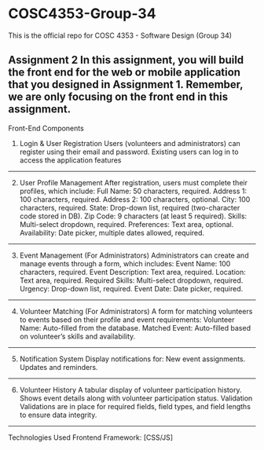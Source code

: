 # COSC4353-Group-34
This is the official repo for COSC 4353 - Software Design (Group 34)

Assignment 2
In this assignment, you will build the front end for the web or mobile application that you designed in Assignment 1. Remember, we are only focusing on the front end in this assignment. 
-----------------------------------------
Front-End Components
1. Login & User Registration
Users (volunteers and administrators) can register using their email and password.
Existing users can log in to access the application features
-----------------------------------------
2. User Profile Management
After registration, users must complete their profiles, which include:
Full Name: 50 characters, required.
Address 1: 100 characters, required.
Address 2: 100 characters, optional.
City: 100 characters, required.
State: Drop-down list, required (two-character code stored in DB).
Zip Code: 9 characters (at least 5 required).
Skills: Multi-select dropdown, required.
Preferences: Text area, optional.
Availability: Date picker, multiple dates allowed, required.
-----------------------------------------
3. Event Management (For Administrators)
Administrators can create and manage events through a form, which includes:
Event Name: 100 characters, required.
Event Description: Text area, required.
Location: Text area, required.
Required Skills: Multi-select dropdown, required.
Urgency: Drop-down list, required.
Event Date: Date picker, required.
-----------------------------------------
4. Volunteer Matching (For Administrators)
A form for matching volunteers to events based on their profile and event requirements:
Volunteer Name: Auto-filled from the database.
Matched Event: Auto-filled based on volunteer’s skills and availability.
-----------------------------------------
5. Notification System
Display notifications for:
New event assignments.
Updates and reminders.
-----------------------------------------
6. Volunteer History
A tabular display of volunteer participation history.
Shows event details along with volunteer participation status.
Validation
Validations are in place for required fields, field types, and field lengths to ensure data integrity.
-----------------------------------------

Technologies Used
Frontend Framework: [CSS/JS]
